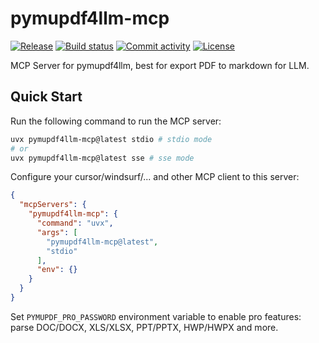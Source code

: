 # pymupdf4llm-mcp

[![Release](https://img.shields.io/github/v/release/pymupdf/pymupdf4llm-mcp)](https://img.shields.io/github/v/release/pymupdf/pymupdf4llm-mcp)
[![Build status](https://img.shields.io/github/actions/workflow/status/pymupdf/pymupdf4llm-mcp/main.yml?branch=main)](https://github.com/pymupdf/pymupdf4llm-mcp/actions/workflows/main.yml?query=branch%3Amain)
[![Commit activity](https://img.shields.io/github/commit-activity/m/pymupdf/pymupdf4llm-mcp)](https://img.shields.io/github/commit-activity/m/pymupdf/pymupdf4llm-mcp)
[![License](https://img.shields.io/github/license/pymupdf/pymupdf4llm-mcp)](https://img.shields.io/github/license/pymupdf/pymupdf4llm-mcp)

MCP Server for pymupdf4llm, best for export PDF to markdown for LLM.

## Quick Start

Run the following command to run the MCP server:

```bash
uvx pymupdf4llm-mcp@latest stdio # stdio mode
# or
uvx pymupdf4llm-mcp@latest sse # sse mode
```

Configure your cursor/windsurf/... and other MCP client to this server:

```json
{
  "mcpServers": {
    "pymupdf4llm-mcp": {
      "command": "uvx",
      "args": [
        "pymupdf4llm-mcp@latest",
        "stdio"
      ],
      "env": {}
    }
  }
}
```

Set `PYMUPDF_PRO_PASSWORD` environment variable to enable pro features: parse DOC/DOCX, XLS/XLSX, PPT/PPTX, HWP/HWPX and more.
